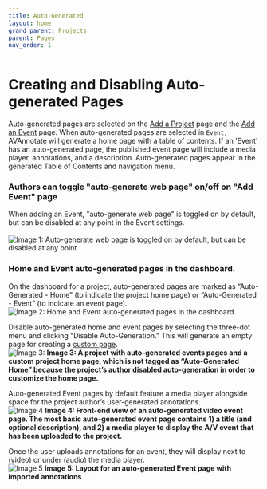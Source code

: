```yaml
---
title: Auto-Generated
layout: home
grand_parent: Projects
parent: Pages
nav_order: 1
---
```

# Creating and Disabling Auto-generated Pages 
Auto-generated pages are selected on the [Add a Project](https://avannotate.github.io/documentation/pages/creating_projects/) page and the [Add an Event](https://avannotate.github.io/documentation/pages/events/) page. When auto-generated pages are selected in `Event,` AVAnnotate will generate a home page with a table of contents. If an 'Event' has an auto-generated page, the published event page will include a media player, annotations, and a description. Auto-generated pages appear in the generated Table of Contents and navigation menu. 

### Authors can toggle "auto-generate web page" on/off on "Add Event" page
When adding an Event, "auto-generate web page" is toggled on by default, but can be disabled at any point in the Event settings.
<br><br>
![Image 1: Auto-generate web page is toggled on by default, but can be disabled at any point](../../assets/autoimage1.png)

### Home and Event auto-generated pages in the dashboard.
On the dashboard for a project, auto-generated pages are marked as “Auto-Generated - Home” (to indicate the project home page) or “Auto-Generated - Event” (to indicate an event page).<br>
![Image 2: Home and Event auto-generated pages in the dashboard.](../../assets/autoimage2.png)


Disable auto-generated home and event pages by selecting the three-dot menu and clicking "Disable Auto-Generation." This will generate an empty page for creating a [custom page](https://avannotate.github.io/documentation/pages/custom/).<br>
![Image 3: ](../../assets/autoimage3.png) 
**Image 3: A project with auto-generated events pages and a custom project home page, which is not tagged as “Auto-Generated Home” because the project’s author disabled auto-generation in order to customize the home page.**

Auto-generated Event pages by default feature a media player alongside space for the project author’s user-generated annotations.<br> 
![Image 4](../../assets/autoimage4.png)
**Image 4: Front-end view of an auto-generated video event page. The most basic auto-generated event page contains 1) a title (and optional description), and 2) a media player to display the A/V event that has been uploaded to the project.** 

Once the user uploads annotations for an event, they will display next to (video) or under (audio) the media player.<br>
![Image 5](../../assets/autoimage5.png)
**Image 5: Layout for an auto-generated Event page with imported annotations**


